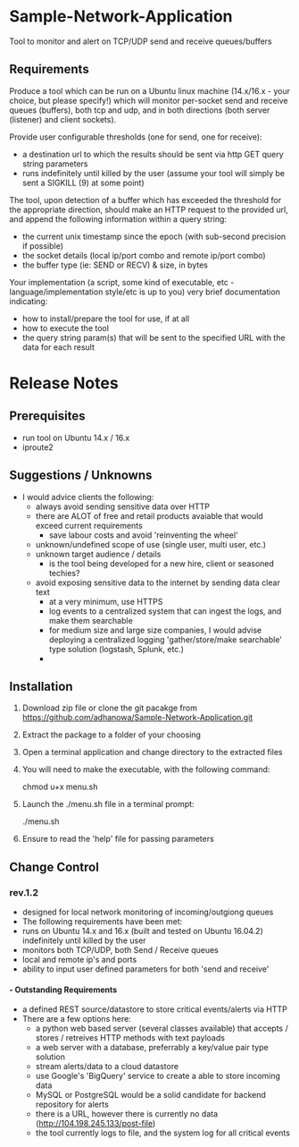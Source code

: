 # Sample-Network-Application
Tool to monitor and alert on TCP/UDP send and receive queues/buffers

## Requirements

Produce a tool which can be run on a Ubuntu linux machine (14.x/16.x - your choice, but please specify!) which will monitor per-socket send and receive queues (buffers), both tcp and udp, and in both directions (both server (listener) and client sockets).

Provide user configurable thresholds (one for send, one for receive):
  - a destination url to which the results should be sent via http GET query string parameters
  - runs indefinitely until killed by the user (assume your tool will simply be sent a SIGKILL (9) at some point)

The tool, upon detection of a buffer which has exceeded the threshold for the appropriate direction, should make an HTTP request to the provided url, and append the following information within a query string:

  - the current unix timestamp since the epoch (with sub-second precision if possible)
  - the socket details (local ip/port combo and remote ip/port combo)
  - the buffer type (ie: SEND or RECV) & size, in bytes

Your implementation (a script, some kind of executable, etc - language/implementation style/etc is up to you) very brief documentation indicating:

  - how to install/prepare the tool for use, if at all
  - how to execute the tool
  - the query string param(s) that will be sent to the specified URL with the data for each result

# Release Notes

## Prerequisites
 - run tool on Ubuntu 14.x / 16.x
 - iproute2

## Suggestions / Unknowns
 - I would advice clients the following:
     - always avoid sending sensitive data over HTTP
     - there are ALOT of free and retail products avaiable that would exceed current requirements
       - save labour costs and avoid 'reinventing the wheel'
     - unknown/undefined scope of use (single user, multi user, etc.)
     - unknown target audience / details
         - is the tool being developed for a new hire, client or seasoned techies?
     - avoid exposing sensitive data to the internet by sending data clear text
        - at a very minimum, use HTTPS
        - log events to a centralized system that can ingest the logs, and make them searchable
        - for medium size and large size companies, I would advise deploying a centralized logging
          'gather/store/make searchable' type solution (logstash, Splunk, etc.)
         -

## Installation

1. Download zip file or clone the git pacakge from https://github.com/adhanowa/Sample-Network-Application.git
2. Extract the package to a folder of your choosing
3. Open a terminal application and change directory to the extracted files
4. You will need to make the executable, with the following command:

    chmod u+x menu.sh

5. Launch the ./menu.sh file in a terminal prompt:

    ./menu.sh

6. Ensure to read the 'help' file for passing parameters

## Change Control

### rev.1.2

 - designed for local network monitoring of incoming/outgiong queues
 - The following requirements have been met:
  - runs on Ubuntu 14.x and 16.x (built and tested on Ubuntu 16.04.2) indefinitely until killed by the user
  - monitors both TCP/UDP, both Send / Receive queues
  - local and remote ip's and ports
  - ability to input user defined parameters for both 'send and receive'

#### - Outstanding Requirements
- a defined REST source/datastore to store critical events/alerts via HTTP
 - There are a few options here:
   - a python web based server (several classes available) that accepts / stores / retreives HTTP methods with text payloads
   - a web server with a database, preferrably a key/value pair type solution
   - stream alerts/data to a cloud datastore
   - use Google's 'BigQuery' service to create a able to store incoming data
   - MySQL or PostgreSQL would be a solid candidate for backend repository for alerts
    - there is a URL, however there is currently no data (http://104.198.245.133/post-file)
    - the tool currently logs to file, and the system log for all critical events


